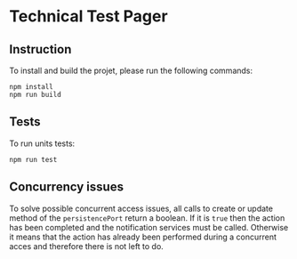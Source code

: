 # Technical Test Pager

## Instruction

To install and build the projet, please run the following commands:

```
npm install
npm run build
```

## Tests

To run units tests:

```
npm run test
```

## Concurrency issues

To solve possible concurrent access issues, all calls to create or update method of the `persistencePort` return a boolean. If it is `true` then the action has been completed and the notification services must be called. Otherwise it means that the action has already been performed during a concurrent acces and therefore there is not left to do.
